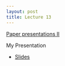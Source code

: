 ```yaml
---
layout: post
title: Lecture 13
---
```


[Paper presentations II](http://graphics.cs.cmu.edu/nsp/course/15464-s21/www/paperPresentations/PaperSessionII.pdf)

My Presentation
- [Slides](https://docs.google.com/presentation/d/13G_RlqsW25FFB3T3OX5aR4o6Gv5dmwzW_NbsrYNcG2Y/edit?usp=sharing)

